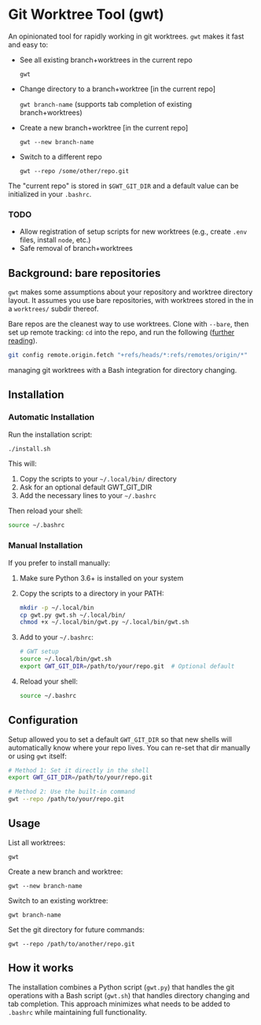 # Git Worktree Tool (gwt)

An opinionated tool for rapidly working in git worktrees.  `gwt` makes
it fast and easy to:

- See all existing branch+worktrees in the current repo

  `gwt`

- Change directory to a branch+worktree [in the current repo]

  `gwt branch-name` (supports tab completion of existing branch+worktrees)

- Create a new branch+worktree [in the current repo]

  `gwt --new branch-name`

- Switch to a different repo

  `gwt --repo /some/other/repo.git`

The "current repo" is stored in `$GWT_GIT_DIR` and a default value
can be initialized in your `.bashrc`.

### TODO

- Allow registration of setup scripts for new worktrees (e.g.,
  create `.env` files, install `node`, etc.)
- Safe removal of branch+worktrees

## Background: bare repositories

`gwt` makes some assumptions about your repository and worktree directory
layout.   It assumes you use bare repositories, with worktrees stored in the
in a `worktrees/` subdir thereof.

Bare repos are the cleanest way to use worktrees.  Clone with `--bare`, then 
set up remote tracking: `cd` into the repo, and run the following
([further reading](https://morgan.cugerone.com/blog/workarounds-to-git-worktree-using-bare-repository-and-cannot-fetch-remote-branches/)).

```bash
git config remote.origin.fetch "+refs/heads/*:refs/remotes/origin/*"
```

managing git worktrees with a Bash integration for directory changing.

## Installation

### Automatic Installation

Run the installation script:

```bash
./install.sh
```

This will:
1. Copy the scripts to your `~/.local/bin/` directory
2. Ask for an optional default GWT_GIT_DIR
3. Add the necessary lines to your `~/.bashrc`

Then reload your shell:
```bash
source ~/.bashrc
```

### Manual Installation

If you prefer to install manually:

1. Make sure Python 3.6+ is installed on your system

2. Copy the scripts to a directory in your PATH:
   ```bash
   mkdir -p ~/.local/bin
   cp gwt.py gwt.sh ~/.local/bin/
   chmod +x ~/.local/bin/gwt.py ~/.local/bin/gwt.sh
   ```

3. Add to your `~/.bashrc`:
   ```bash
   # GWT setup
   source ~/.local/bin/gwt.sh
   export GWT_GIT_DIR=/path/to/your/repo.git  # Optional default
   ```

4. Reload your shell:
   ```bash
   source ~/.bashrc
   ```

## Configuration

Setup allowed you to set a default `GWT_GIT_DIR` so that new
shells will automatically know where your repo lives.  You
can re-set that dir manually or using `gwt` itself:

```bash
# Method 1: Set it directly in the shell
export GWT_GIT_DIR=/path/to/your/repo.git

# Method 2: Use the built-in command
gwt --repo /path/to/your/repo.git
```


## Usage

List all worktrees:
```
gwt
```

Create a new branch and worktree:
```
gwt --new branch-name
```

Switch to an existing worktree:
```
gwt branch-name
```

Set the git directory for future commands:
```
gwt --repo /path/to/another/repo.git
```

## How it works

The installation combines a Python script (`gwt.py`) that handles the git operations with a Bash script (`gwt.sh`) that handles directory changing and tab completion. This approach minimizes what needs to be added to `.bashrc` while maintaining full functionality.